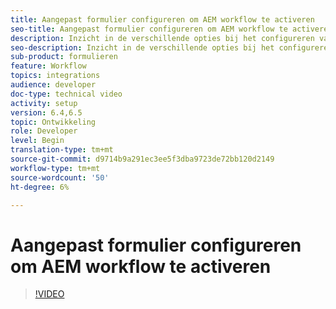 ```yaml
---
title: Aangepast formulier configureren om AEM workflow te activeren
seo-title: Aangepast formulier configureren om AEM workflow te activeren
description: Inzicht in de verschillende opties bij het configureren van adaptief formulier om AEM workflow te activeren
seo-description: Inzicht in de verschillende opties bij het configureren van adaptief formulier om AEM workflow te activeren
sub-product: formulieren
feature: Workflow
topics: integrations
audience: developer
doc-type: technical video
activity: setup
version: 6.4,6.5
topic: Ontwikkeling
role: Developer
level: Begin
translation-type: tm+mt
source-git-commit: d9714b9a291ec3ee5f3dba9723de72bb120d2149
workflow-type: tm+mt
source-wordcount: '50'
ht-degree: 6%

---
```



# Aangepast formulier configureren om AEM workflow te activeren


>[!VIDEO](https://video.tv.adobe.com/v/28316?quality=9&learn=on)

